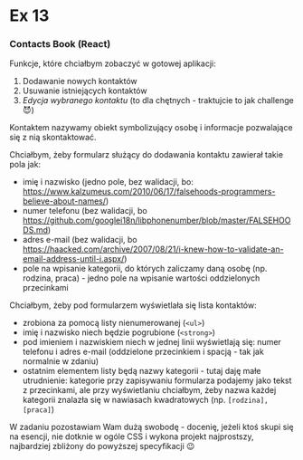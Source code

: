 # Ex 13
### Contacts Book (React)

Funkcje, które chciałbym zobaczyć w gotowej aplikacji:

1. Dodawanie nowych kontaktów
2. Usuwanie istniejących kontaktów
3. _Edycja wybranego kontaktu_ (to dla chętnych - traktujcie to jak challenge :smiling_imp:)

Kontaktem nazywamy obiekt symbolizujący osobę i informacje pozwalające się z nią skontaktować.

Chciałbym, żeby formularz służący do dodawania kontaktu zawierał takie pola jak:
- imię i nazwisko (jedno pole, bez walidacji, bo: https://www.kalzumeus.com/2010/06/17/falsehoods-programmers-believe-about-names/)
- numer telefonu (bez walidacji, bo https://github.com/googlei18n/libphonenumber/blob/master/FALSEHOODS.md)
- adres e-mail (bez walidacji, bo https://haacked.com/archive/2007/08/21/i-knew-how-to-validate-an-email-address-until-i.aspx/)
- pole na wpisanie kategorii, do których zaliczamy daną osobę (np. rodzina, praca) - jedno pole na wpisanie wartości oddzielonych przecinkami

Chciałbym, żeby pod formularzem wyświetlała się lista kontaktów:
- zrobiona za pomocą listy nienumerowanej (`<ul>`)
- imię i nazwisko niech będzie pogrubione (`<strong>`)
- pod imieniem i nazwiskiem niech w jednej linii wyświetlają się: numer telefonu i adres e-mail (oddzielone przecinkiem i spacją - tak jak normalnie w zdaniu)
- ostatnim elementem listy będą nazwy kategorii - tutaj daję małe utrudnienie: kategorie przy zapisywaniu formularza podajemy jako tekst z przecinkami, ale przy wyświetlaniu chciałbym, żeby nazwa każdej kategorii znalazła się w nawiasach kwadratowych (np. `[rodzina], [praca]`)

W zadaniu pozostawiam Wam dużą swobodę - docenię, jeżeli ktoś skupi się na esencji, nie dotknie w ogóle CSS i wykona projekt najprostszy, najbardziej zbliżony do powyższej specyfikacji :wink:
